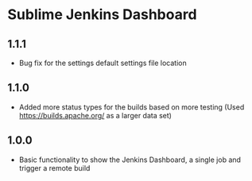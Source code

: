 Sublime Jenkins Dashboard
=========================

1.1.1
-----
* Bug fix for the settings default settings file location

1.1.0
-----
* Added more status types for the builds based on more testing (Used https://builds.apache.org/ as a larger data set)

1.0.0
-----
* Basic functionality to show the Jenkins Dashboard, a single job and trigger a remote build
